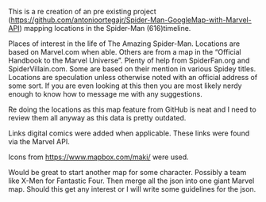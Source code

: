 This is a re creation of an pre existing project (https://github.com/antonioortegajr/Spider-Man-GoogleMap-with-Marvel-API) mapping locations in the Spider-Man (616)timeline.

Places of interest in the life of The Amazing Spider-Man. Locations are based on Marvel.com when able. Others are from a map in the “Official Handbook to the Marvel Universe”. Plenty of help from SpiderFan.org and SpiderVillain.com. Some are based on their mention in various Spidey titles.
Locations are speculation unless otherwise noted with an official address of some sort. If you are even looking at this then you are most likely nerdy enough to know how to message me with any suggestions.

Re doing the locations as this map feature from GitHub is neat and I need to review them all anyway as this data is pretty outdated.

Links digital comics were added when applicable. These links were found via the Marvel API.

Icons from https://www.mapbox.com/maki/ were used.

Would be great to start another map for some character. Possibly a team like X-Men for Fantastic Four. Then merge all the json into one giant Marvel map. Should this get any interest or I will write some guidelines for the json.
